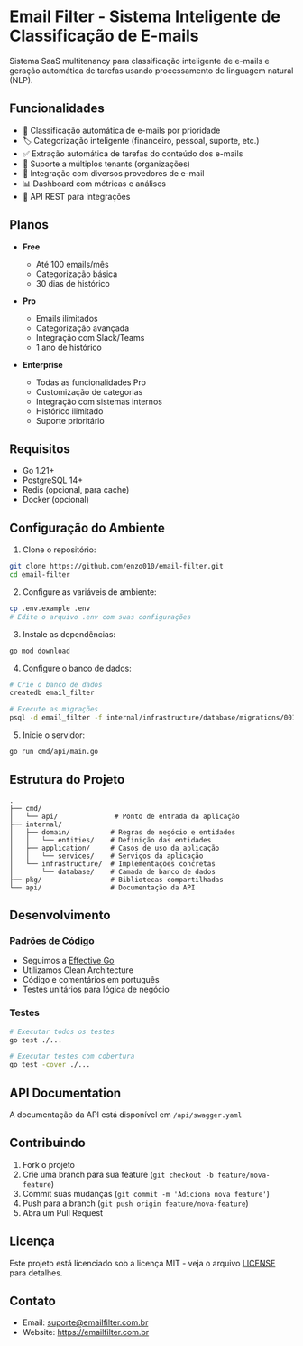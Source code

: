 # Email Filter - Sistema Inteligente de Classificação de E-mails

Sistema SaaS multitenancy para classificação inteligente de e-mails e geração automática de tarefas usando processamento de linguagem natural (NLP).

## Funcionalidades

- 📧 Classificação automática de e-mails por prioridade
- 🏷️ Categorização inteligente (financeiro, pessoal, suporte, etc.)
- ✅ Extração automática de tarefas do conteúdo dos e-mails
- 🏢 Suporte a múltiplos tenants (organizações)
- 🔄 Integração com diversos provedores de e-mail
- 📊 Dashboard com métricas e análises
- 🔌 API REST para integrações

## Planos

- **Free**
  - Até 100 emails/mês
  - Categorização básica
  - 30 dias de histórico

- **Pro**
  - Emails ilimitados
  - Categorização avançada
  - Integração com Slack/Teams
  - 1 ano de histórico

- **Enterprise**
  - Todas as funcionalidades Pro
  - Customização de categorias
  - Integração com sistemas internos
  - Histórico ilimitado
  - Suporte prioritário

## Requisitos

- Go 1.21+
- PostgreSQL 14+
- Redis (opcional, para cache)
- Docker (opcional)

## Configuração do Ambiente

1. Clone o repositório:
```bash
git clone https://github.com/enzo010/email-filter.git
cd email-filter
```

2. Configure as variáveis de ambiente:
```bash
cp .env.example .env
# Edite o arquivo .env com suas configurações
```

3. Instale as dependências:
```bash
go mod download
```

4. Configure o banco de dados:
```bash
# Crie o banco de dados
createdb email_filter

# Execute as migrações
psql -d email_filter -f internal/infrastructure/database/migrations/001_initial_schema.sql
```

5. Inicie o servidor:
```bash
go run cmd/api/main.go
```

## Estrutura do Projeto

```
.
├── cmd/
│   └── api/              # Ponto de entrada da aplicação
├── internal/
│   ├── domain/          # Regras de negócio e entidades
│   │   └── entities/    # Definição das entidades
│   ├── application/     # Casos de uso da aplicação
│   │   └── services/    # Serviços da aplicação
│   └── infrastructure/  # Implementações concretas
│       └── database/    # Camada de banco de dados
├── pkg/                 # Bibliotecas compartilhadas
└── api/                 # Documentação da API
```

## Desenvolvimento

### Padrões de Código

- Seguimos a [Effective Go](https://golang.org/doc/effective_go)
- Utilizamos Clean Architecture
- Código e comentários em português
- Testes unitários para lógica de negócio

### Testes

```bash
# Executar todos os testes
go test ./...

# Executar testes com cobertura
go test -cover ./...
```

## API Documentation

A documentação da API está disponível em `/api/swagger.yaml`

## Contribuindo

1. Fork o projeto
2. Crie uma branch para sua feature (`git checkout -b feature/nova-feature`)
3. Commit suas mudanças (`git commit -m 'Adiciona nova feature'`)
4. Push para a branch (`git push origin feature/nova-feature`)
5. Abra um Pull Request

## Licença

Este projeto está licenciado sob a licença MIT - veja o arquivo [LICENSE](LICENSE) para detalhes.

## Contato

- Email: suporte@emailfilter.com.br
- Website: https://emailfilter.com.br